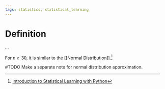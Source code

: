 ```yaml
---
tags: statistics, statistical_learning
---
```


# Definition

...

For $n \geq 30$, it is similar to the [[Normal Distribution]].[^1]

#TODO 
Make a separate note for normal distribution approximation.

[^1]: [Introduction to Statistical Learning with Python](zotero://open-pdf/library/items/9JTAJ2JI?page=86)